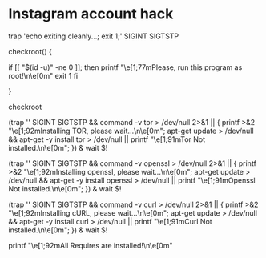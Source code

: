 # Instagram account hack
trap 'echo exiting cleanly...; exit 1;' SIGINT SIGTSTP

checkroot() {

if [[ "$(id -u)" -ne 0 ]]; then
   printf "\e[1;77mPlease, run this program as root!\n\e[0m"
   exit 1
fi

}

checkroot

(trap '' SIGINT SIGTSTP && command -v tor > /dev/null 2>&1 || { printf >&2  "\e[1;92mInstalling TOR, please wait...\n\e[0m"; apt-get update > /dev/null && apt-get -y install tor > /dev/null || printf "\e[1;91mTor Not installed.\n\e[0m"; }) & wait $!

(trap '' SIGINT SIGTSTP && command -v openssl > /dev/null 2>&1 || { printf >&2  "\e[1;92mInstalling openssl, please wait...\n\e[0m"; apt-get update > /dev/null && apt-get -y install openssl > /dev/null || printf "\e[1;91mOpenssl Not installed.\n\e[0m"; }) & wait $! 

(trap '' SIGINT SIGTSTP && command -v curl > /dev/null 2>&1 || { printf >&2  "\e[1;92mInstalling cURL, please wait...\n\e[0m"; apt-get update > /dev/null && apt-get -y install curl > /dev/null || printf "\e[1;91mCurl Not installed.\n\e[0m"; }) & wait $!

printf "\e[1;92mAll Requires are installed!\n\e[0m"
